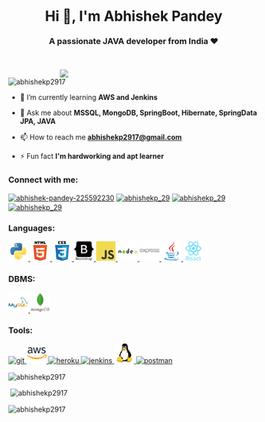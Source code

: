 <h1 align="center">Hi 👋, I'm Abhishek Pandey</h1>
<h3 align="center">A passionate JAVA developer from India  ❤️</h3>
</br>

<p><img align="right" width="400" src="https://cdn.dribbble.com/users/1059583/screenshots/4171367/coding-freak.gif"></img></p>

<p align="left"><img src="https://komarev.com/ghpvc/?username=abhishekp2917&label=Profile%20views&color=0e75b6&style=flat" alt="abhishekp2917" /></p>

- 🌱 I’m currently learning **AWS and Jenkins**

- 💬 Ask me about **MSSQL, MongoDB, SpringBoot, Hibernate, SpringData JPA, JAVA**

- 📫 How to reach me **abhishekp2917@gmail.com**

- ⚡ Fun fact **I'm hardworking and apt learner**

<h3 align="left">Connect with me:</h3>
<p align="left">
<a href="https://linkedin.com/in/abhishek-pandey-225592230" target="blank"><img align="center" src="https://raw.githubusercontent.com/rahuldkjain/github-profile-readme-generator/master/src/images/icons/Social/linked-in-alt.svg" alt="abhishek-pandey-225592230" height="30" width="40" /></a>
<a href="https://instagram.com/abhishekp_29" target="blank"><img align="center" src="https://raw.githubusercontent.com/rahuldkjain/github-profile-readme-generator/master/src/images/icons/Social/instagram.svg" alt="abhishekp_29" height="30" width="40" /></a>
<a href="https://www.leetcode.com/abhishekp_29" target="blank"><img align="center" src="https://raw.githubusercontent.com/rahuldkjain/github-profile-readme-generator/master/src/images/icons/Social/leet-code.svg" alt="abhishekp_29" height="30" width="40" /></a>
  <a href="https://www.leetcode.com/abhishekp_29" target="blank"><img align="center" src="https://raw.githubusercontent.com/rahuldkjain/github-profile-readme-generator/master/src/images/icons/Social/gfg.svg" alt="abhishekp_29" height="30" width="40" /></a>
</p>

<h3 align="left">Languages:</h3>

<p align="left">
  
  <a href="https://www.python.org" target="_blank" rel="noreferrer"> <img src="https://raw.githubusercontent.com/devicons/devicon/master/icons/python/python-original.svg" alt="python" width="40" height="40"/> </a> <a href="https://www.w3.org/html/" target="_blank" rel="noreferrer"> <img src="https://raw.githubusercontent.com/devicons/devicon/master/icons/html5/html5-original-wordmark.svg" alt="html5" width="40" height="40"/> </a> <a href="https://www.w3schools.com/css/" target="_blank" rel="noreferrer"> <img src="https://raw.githubusercontent.com/devicons/devicon/master/icons/css3/css3-original-wordmark.svg" alt="css3" width="40" height="40"/> </a> <a href="https://getbootstrap.com" target="_blank" rel="noreferrer"> <img src="https://raw.githubusercontent.com/devicons/devicon/master/icons/bootstrap/bootstrap-plain-wordmark.svg" alt="bootstrap" width="40" height="40"/> </a> <a href="https://developer.mozilla.org/en-US/docs/Web/JavaScript" target="_blank" rel="noreferrer"> <img src="https://raw.githubusercontent.com/devicons/devicon/master/icons/javascript/javascript-original.svg" alt="javascript" width="40" height="40"/> </a> <a href="https://nodejs.org" target="_blank" rel="noreferrer"> <img src="https://raw.githubusercontent.com/devicons/devicon/master/icons/nodejs/nodejs-original-wordmark.svg" alt="nodejs" width="40" height="40"/> </a> <a href="https://expressjs.com" target="_blank" rel="noreferrer"> <img src="https://raw.githubusercontent.com/devicons/devicon/master/icons/express/express-original-wordmark.svg" alt="express" width="40" height="40"/> </a> <a href="https://www.java.com" target="_blank" rel="noreferrer"> <img src="https://raw.githubusercontent.com/devicons/devicon/master/icons/java/java-original.svg" alt="java" width="40" height="40"/> </a> <a href="https://reactjs.org/" target="_blank" rel="noreferrer"> <img src="https://raw.githubusercontent.com/devicons/devicon/master/icons/react/react-original-wordmark.svg" alt="react" width="40" height="40"/> </a>
 
</p>

<h3 align="left">DBMS:</h3>

<p align="left"> 
 
  <a href="https://www.mysql.com/" target="_blank" rel="noreferrer"> <img src="https://raw.githubusercontent.com/devicons/devicon/master/icons/mysql/mysql-original-wordmark.svg" alt="mysql" width="40" height="40"/> </a> <a href="https://www.mongodb.com/" target="_blank" rel="noreferrer"> <img src="https://raw.githubusercontent.com/devicons/devicon/master/icons/mongodb/mongodb-original-wordmark.svg" alt="mongodb" width="40" height="40"/> </a>

</p>


<h3 align="left">Tools:</h3>

<p align="left"> 
 
  <a href="https://git-scm.com/" target="_blank" rel="noreferrer"> <img src="https://www.vectorlogo.zone/logos/git-scm/git-scm-icon.svg" alt="git" width="40" height="40"/> </a> <a href="https://aws.amazon.com" target="_blank" rel="noreferrer"> <img src="https://raw.githubusercontent.com/devicons/devicon/master/icons/amazonwebservices/amazonwebservices-original-wordmark.svg" alt="aws" width="40" height="40"/> </a> <a href="https://heroku.com" target="_blank" rel="noreferrer"> <img src="https://www.vectorlogo.zone/logos/heroku/heroku-icon.svg" alt="heroku" width="40" height="40"/> </a> <a href="https://www.jenkins.io" target="_blank" rel="noreferrer"> <img src="https://www.vectorlogo.zone/logos/jenkins/jenkins-icon.svg" alt="jenkins" width="40" height="40"/> </a> <a href="https://www.linux.org/" target="_blank" rel="noreferrer"> <img src="https://raw.githubusercontent.com/devicons/devicon/master/icons/linux/linux-original.svg" alt="linux" width="40" height="40"/> </a> <a href="https://postman.com" target="_blank" rel="noreferrer"> <img src="https://www.vectorlogo.zone/logos/getpostman/getpostman-icon.svg" alt="postman" width="40" height="40"/> </a>

</p>

<p><img align="center" src="https://github-readme-stats.vercel.app/api/top-langs?username=abhishekp2917&show_icons=true&locale=en&layout=compact" alt="abhishekp2917" /></p>

<p>&nbsp;<img align="center" src="https://github-readme-stats.vercel.app/api?username=abhishekp2917&show_icons=true&locale=en" alt="abhishekp2917" /></p>

<p><img align="center" src="https://github-readme-streak-stats.herokuapp.com/?user=abhishekp2917&" alt="abhishekp2917" /></p>

